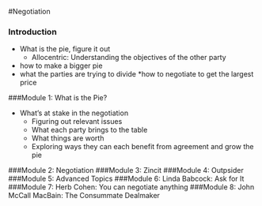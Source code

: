 #Negotiation
### Introduction
* What is the pie, figure it out
  * Allocentric: Understanding the objectives of the other party
* how to make a bigger pie
* what the parties are trying to divide
*how to negotiate to get the largest price

###Module 1: What is the Pie?
* What’s at stake in the negotiation
  * Figuring out relevant issues
  * What each party brings to the table
  * What things are worth
  * Exploring ways they can each benefit from agreement and grow the pie












































###Module 2: Negotiation
###Module 3: Zincit
###Module 4: Outpsider
###Module 5: Advanced Topics
###Module 6: Linda Babcock: Ask for It
###Module 7: Herb Cohen: You can negotiate anything
###Module 8: John McCall MacBain: The Consummate Dealmaker
